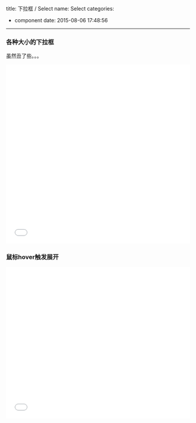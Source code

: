 title: 下拉框 / Select
name: Select
categories:
  - component
date: 2015-08-06 17:48:56
---

### 各种大小的下拉框

虽然丑了些。。。

<iframe height='490' scrolling='no' src='//codepen.io/jinzhubaofu/embed/aOXGMZ/?height=490&theme-id=17600&default-tab=result' frameborder='no' allowtransparency='true' allowfullscreen='true' style='width: 100%;'>
    See the Pen <a href='http://codepen.io/jinzhubaofu/pen/aOXGMZ/'>aOXGMZ</a> by leon (<a href='http://codepen.io/jinzhubaofu'>@jinzhubaofu</a>) on <a href='http://codepen.io'>CodePen</a>.
</iframe>

### 鼠标hover触发展开

<iframe height='413' scrolling='no' src='//codepen.io/jinzhubaofu/embed/yNZjdB/?height=413&theme-id=17600&default-tab=result' frameborder='no' allowtransparency='true' allowfullscreen='true' style='width: 100%;'>See the Pen <a href='http://codepen.io/jinzhubaofu/pen/yNZjdB/'>yNZjdB</a> by leon (<a href='http://codepen.io/jinzhubaofu'>@jinzhubaofu</a>) on <a href='http://codepen.io'>CodePen</a>.
</iframe>
